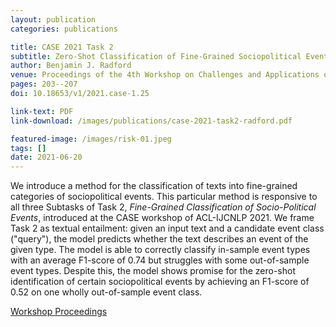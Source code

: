 ```yaml
---
layout: publication
categories: publications

title: CASE 2021 Task 2
subtitle: Zero-Shot Classification of Fine-Grained Sociopolitical Events with Transformer Models
author: Benjamin J. Radford
venue: Proceedings of the 4th Workshop on Challenges and Applications of Automated Extraction of Socio-political Events from Text (CASE 2021)
pages: 203--207
doi: 10.18653/v1/2021.case-1.25

link-text: PDF
link-download: /images/publications/case-2021-task2-radford.pdf 

featured-image: /images/risk-01.jpeg
tags: []
date: 2021-06-20
---
```


We introduce a method for the classification of texts into fine-grained categories of sociopolitical events. This particular method is responsive to all three Subtasks of Task 2, *Fine-Grained Classification of Socio-Political Events*, introduced at the CASE workshop of ACL-IJCNLP 2021. We frame Task 2 as textual entailment: given an input text and a candidate event class ("query"), the model predicts whether the text describes an event of the given type. The model is able to correctly classify in-sample event types with an average F1-score of 0.74 but struggles with some out-of-sample event types. Despite this, the model shows promise for the zero-shot identification of certain sociopolitical events by achieving an F1-score of 0.52 on one wholly out-of-sample event class.

[Workshop Proceedings](https://aclanthology.org/events/acl-2021/#2021-case-1)